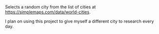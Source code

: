 Selects a random city from the list of cities at https://simplemaps.com/data/world-cities.

I plan on using this project to give myself a different city to research every day.
